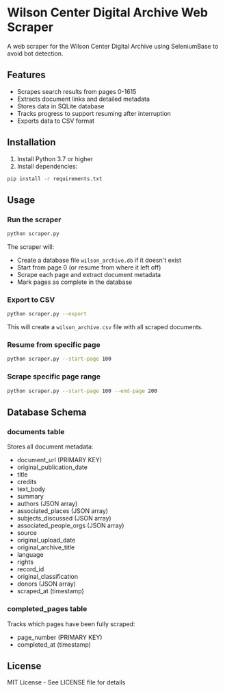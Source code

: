 # Wilson Center Digital Archive Web Scraper

A web scraper for the Wilson Center Digital Archive using SeleniumBase to avoid bot detection.

## Features

- Scrapes search results from pages 0-1615
- Extracts document links and detailed metadata
- Stores data in SQLite database
- Tracks progress to support resuming after interruption
- Exports data to CSV format

## Installation

1. Install Python 3.7 or higher
2. Install dependencies:
```bash
pip install -r requirements.txt
```

## Usage

### Run the scraper

```bash
python scraper.py
```

The scraper will:
- Create a database file `wilson_archive.db` if it doesn't exist
- Start from page 0 (or resume from where it left off)
- Scrape each page and extract document metadata
- Mark pages as complete in the database

### Export to CSV

```bash
python scraper.py --export
```

This will create a `wilson_archive.csv` file with all scraped documents.

### Resume from specific page

```bash
python scraper.py --start-page 100
```

### Scrape specific page range

```bash
python scraper.py --start-page 100 --end-page 200
```

## Database Schema

### documents table
Stores all document metadata:
- document_url (PRIMARY KEY)
- original_publication_date
- title
- credits
- text_body
- summary
- authors (JSON array)
- associated_places (JSON array)
- subjects_discussed (JSON array)
- associated_people_orgs (JSON array)
- source
- original_upload_date
- original_archive_title
- language
- rights
- record_id
- original_classification
- donors (JSON array)
- scraped_at (timestamp)

### completed_pages table
Tracks which pages have been fully scraped:
- page_number (PRIMARY KEY)
- completed_at (timestamp)

## License

MIT License - See LICENSE file for details
